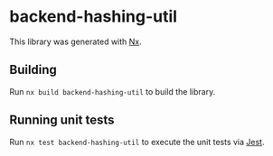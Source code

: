 # backend-hashing-util

This library was generated with [Nx](https://nx.dev).

## Building

Run `nx build backend-hashing-util` to build the library.

## Running unit tests

Run `nx test backend-hashing-util` to execute the unit tests via [Jest](https://jestjs.io).
